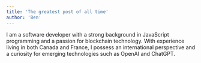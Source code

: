 ```yaml
---
title: 'The greatest post of all time'
author: 'Ben'
---
```


I am a software developer with a strong background in JavaScript programming and a passion for blockchain technology. With experience living in both Canada and France, I possess an international perspective and a curiosity for emerging technologies such as OpenAI and ChatGPT.
